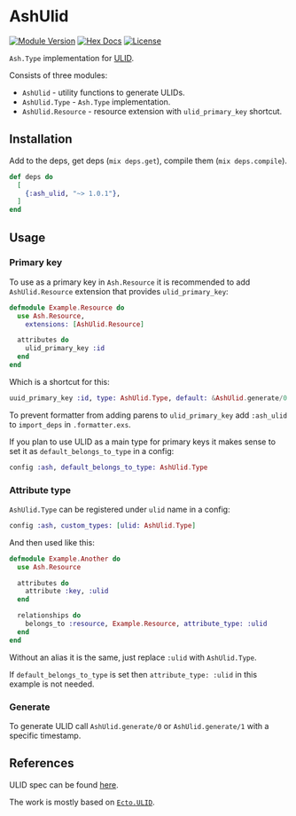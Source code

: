 # AshUlid

[![Module Version](https://img.shields.io/hexpm/v/ash_ulid)](https://hex.pm/packages/ash_ulid)
[![Hex Docs](https://img.shields.io/badge/hex-docs-lightgreen)](https://hexdocs.pm/ash_ulid/)
[![License](https://img.shields.io/hexpm/l/ash_ulid)](https://github.com/vonagam/ash_ulid/blob/master/LICENSE.md)

`Ash.Type` implementation for [ULID](https://github.com/ulid/spec).

Consists of three modules:

- `AshUlid` - utility functions to generate ULIDs.
- `AshUlid.Type` - `Ash.Type` implementation.
- `AshUlid.Resource` - resource extension with `ulid_primary_key` shortcut.

## Installation

Add to the deps, get deps (`mix deps.get`), compile them (`mix deps.compile`).

```elixir
def deps do
  [
    {:ash_ulid, "~> 1.0.1"},
  ]
end
```

## Usage

### Primary key

To use as a primary key in `Ash.Resource` it is recommended to add `AshUlid.Resource` extension that provides `ulid_primary_key`:

```elixir
defmodule Example.Resource do
  use Ash.Resource,
    extensions: [AshUlid.Resource]

  attributes do
    ulid_primary_key :id
  end
end
```

Which is a shortcut for this:

```elixir
uuid_primary_key :id, type: AshUlid.Type, default: &AshUlid.generate/0
```

To prevent formatter from adding parens to `ulid_primary_key` add `:ash_ulid` to `import_deps` in `.formatter.exs`.

If you plan to use ULID as a main type for primary keys it makes sense to set it as `default_belongs_to_type` in a config:

```elixir
config :ash, default_belongs_to_type: AshUlid.Type
```

### Attribute type

`AshUlid.Type` can be registered under `ulid` name in a config:
```elixir
config :ash, custom_types: [ulid: AshUlid.Type]
```

And then used like this:
```elixir
defmodule Example.Another do
  use Ash.Resource

  attributes do
    attribute :key, :ulid
  end

  relationships do
    belongs_to :resource, Example.Resource, attribute_type: :ulid
  end
end
```

Without an alias it is the same, just replace `:ulid` with `AshUlid.Type`.

If `default_belongs_to_type` is set then `attribute_type: :ulid` in this example is not needed.

### Generate

To generate ULID call `AshUlid.generate/0` or `AshUlid.generate/1` with a specific timestamp.

## References

ULID spec can be found [here](https://github.com/ulid/spec).

The work is mostly based on [`Ecto.ULID`](https://github.com/TheRealReal/ecto-ulid).
